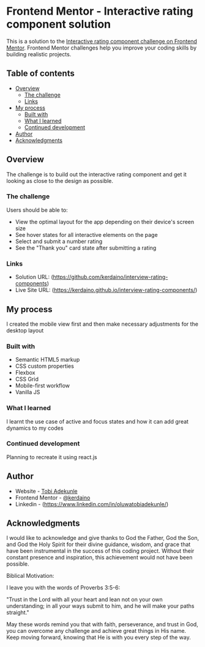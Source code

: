 # Frontend Mentor - Interactive rating component solution

This is a solution to the [Interactive rating component challenge on Frontend Mentor](https://www.frontendmentor.io/challenges/interactive-rating-component-koxpeBUmI). Frontend Mentor challenges help you improve your coding skills by building realistic projects. 

## Table of contents

- [Overview](#overview)
  - [The challenge](#the-challenge)
  - [Links](#links)
- [My process](#my-process)
  - [Built with](#built-with)
  - [What I learned](#what-i-learned)
  - [Continued development](#continued-development)
- [Author](#author)
- [Acknowledgments](#acknowledgments)

## Overview

The challenge is to build out the interactive rating component and get it looking as close to the design as possible.

### The challenge

Users should be able to:

- View the optimal layout for the app depending on their device's screen size
- See hover states for all interactive elements on the page
- Select and submit a number rating
- See the "Thank you" card state after submitting a rating

### Links

- Solution URL: (https://github.com/kerdaino/interview-rating-components)
- Live Site URL: (https://kerdaino.github.io/interview-rating-components/)

## My process

I created the mobile view first and then make necessary adjustments for the desktop layout 

### Built with

- Semantic HTML5 markup
- CSS custom properties
- Flexbox
- CSS Grid
- Mobile-first workflow
- Vanilla JS

### What I learned

I learnt the use case of active and focus states and how it can add great dynamics to my codes

### Continued development

Planning to recreate it using react.js 

## Author

- Website - [Tobi Adekunle](https://kerdaino.github.io/portfolio/)
- Frontend Mentor - [@kerdaino](https://www.frontendmentor.io/profile/kerdaino)
- Linkedin - (https://www.linkedin.com/in/oluwatobiadekunle/)

## Acknowledgments

I would like to acknowledge and give thanks to God the Father, God the Son, and God the Holy Spirit for their divine guidance, wisdom, and grace that have been instrumental in the success of this coding project. Without their constant presence and inspiration, this achievement would not have been possible.

Biblical Motivation:

I leave you with the words of Proverbs 3:5-6:

"Trust in the Lord with all your heart
and lean not on your own understanding;
in all your ways submit to him,
and he will make your paths straight."

May these words remind you that with faith, perseverance, and trust in God, you can overcome any challenge and achieve great things in His name. Keep moving forward, knowing that He is with you every step of the way.
